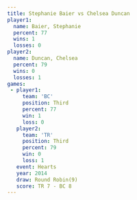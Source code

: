 ```yaml
---
title: Stephanie Baier vs Chelsea Duncan
player1:                
  name: Baier, Stephanie
  percent: 77           
  wins: 1               
  losses: 0             
player2:                
  name: Duncan, Chelsea 
  percent: 79           
  wins: 0               
  losses: 1             
games:
 - player1:         
     team: 'BC'     
     position: Third
     percent: 77    
     win: 1         
     loss: 0        
   player2:         
     team: 'TR'     
     position: Third
     percent: 79    
     win: 0         
     loss: 1        
   event: Hearts       
   year: 2014          
   draw: Round Robin(9)
   score: TR 7 - BC 8  
---
```

